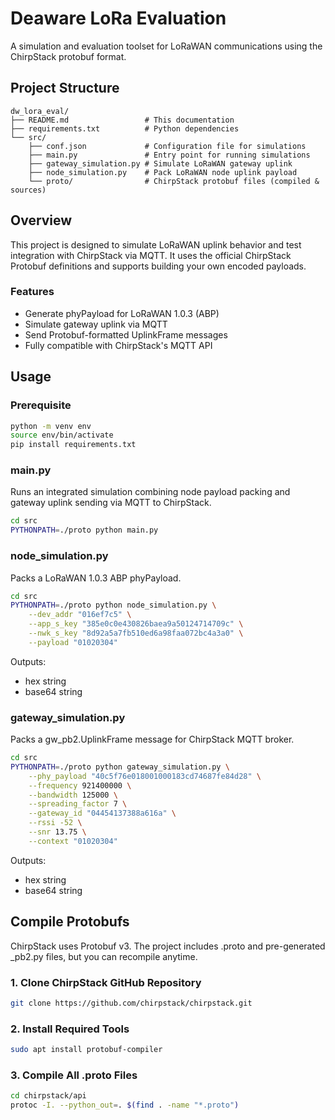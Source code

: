 # Deaware LoRa Evaluation

A simulation and evaluation toolset for LoRaWAN communications using the ChirpStack protobuf format.


## Project Structure

```base
dw_lora_eval/
├── README.md                 # This documentation
├── requirements.txt          # Python dependencies
└── src/
    ├── conf.json             # Configuration file for simulations
    ├── main.py               # Entry point for running simulations
    ├── gateway_simulation.py # Simulate LoRaWAN gateway uplink
    ├── node_simulation.py    # Pack LoRaWAN node uplink payload
    └── proto/                # ChirpStack protobuf files (compiled & sources)

```

## Overview

This project is designed to simulate LoRaWAN uplink behavior and test integration with ChirpStack via MQTT. It uses the official ChirpStack Protobuf definitions and supports building your own encoded payloads.

### Features

* Generate phyPayload for LoRaWAN 1.0.3 (ABP)
* Simulate gateway uplink via MQTT
* Send Protobuf-formatted UplinkFrame messages
* Fully compatible with ChirpStack's MQTT API

## Usage

### Prerequisite

```bash
python -m venv env
source env/bin/activate
pip install requirements.txt
```

### main.py

Runs an integrated simulation combining node payload packing and gateway uplink sending via MQTT to ChirpStack.

```bash
cd src
PYTHONPATH=./proto python main.py
```

### node_simulation.py

Packs a LoRaWAN 1.0.3 ABP phyPayload.

```bash
cd src
PYTHONPATH=./proto python node_simulation.py \
    --dev_addr "016ef7c5" \
    --app_s_key "385e0c0e430826baea9a50124714709c" \
    --nwk_s_key "8d92a5a7fb510ed6a98faa072bc4a3a0" \
    --payload "01020304"
```

Outputs:
* hex string
* base64 string

### gateway_simulation.py

Packs a gw_pb2.UplinkFrame message for ChirpStack MQTT broker.

```bash
cd src
PYTHONPATH=./proto python gateway_simulation.py \
    --phy_payload "40c5f76e018001000183cd74687fe84d28" \
    --frequency 921400000 \
    --bandwidth 125000 \
    --spreading_factor 7 \
    --gateway_id "04454137388a616a" \
    --rssi -52 \
    --snr 13.75 \
    --context "01020304"
```

Outputs:
* hex string
* base64 string

## Compile Protobufs

ChirpStack uses Protobuf v3. The project includes .proto and pre-generated _pb2.py files, but you can recompile anytime.

### 1. Clone ChirpStack GitHub Repository

```bash
git clone https://github.com/chirpstack/chirpstack.git
```

### 2. Install Required Tools

```bash
sudo apt install protobuf-compiler
```

### 3. Compile All .proto Files

```bash
cd chirpstack/api
protoc -I. --python_out=. $(find . -name "*.proto")
```
